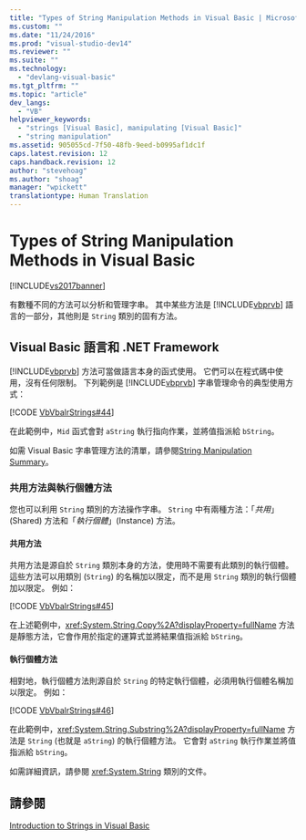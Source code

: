 ```yaml
---
title: "Types of String Manipulation Methods in Visual Basic | Microsoft Docs"
ms.custom: ""
ms.date: "11/24/2016"
ms.prod: "visual-studio-dev14"
ms.reviewer: ""
ms.suite: ""
ms.technology: 
  - "devlang-visual-basic"
ms.tgt_pltfrm: ""
ms.topic: "article"
dev_langs: 
  - "VB"
helpviewer_keywords: 
  - "strings [Visual Basic], manipulating [Visual Basic]"
  - "string manipulation"
ms.assetid: 905055cd-7f50-48fb-9eed-b0995af1dc1f
caps.latest.revision: 12
caps.handback.revision: 12
author: "stevehoag"
ms.author: "shoag"
manager: "wpickett"
translationtype: Human Translation
---
```

# Types of String Manipulation Methods in Visual Basic
[!INCLUDE[vs2017banner](../../../../csharp/includes/vs2017banner.md)]

有數種不同的方法可以分析和管理字串。  其中某些方法是 [!INCLUDE[vbprvb](../../../../csharp/programming-guide/concepts/linq/includes/vbprvb_md.md)] 語言的一部分，其他則是 `String` 類別的固有方法。  
  
## Visual Basic 語言和 .NET Framework  
 [!INCLUDE[vbprvb](../../../../csharp/programming-guide/concepts/linq/includes/vbprvb_md.md)] 方法可當做語言本身的函式使用。  它們可以在程式碼中使用，沒有任何限制。  下列範例是 [!INCLUDE[vbprvb](../../../../csharp/programming-guide/concepts/linq/includes/vbprvb_md.md)] 字串管理命令的典型使用方式：  
  
 [!CODE [VbVbalrStrings#44](../CodeSnippet/VS_Snippets_VBCSharp/VbVbalrStrings#44)]  
  
 在此範例中，`Mid` 函式會對 `aString` 執行指向作業，並將值指派給 `bString`。  
  
 如需 Visual Basic 字串管理方法的清單，請參閱[String Manipulation Summary](../../../../visual-basic/language-reference/keywords/string-manipulation-summary.md)。  
  
### 共用方法與執行個體方法  
 您也可以利用 `String` 類別的方法操作字串。  `String` 中有兩種方法：「*共用*」\(Shared\) 方法和「*執行個體*」\(Instance\) 方法。  
  
#### 共用方法  
 共用方法是源自於 `String` 類別本身的方法，使用時不需要有此類別的執行個體。  這些方法可以用類別 \(`String`\) 的名稱加以限定，而不是用 `String` 類別的執行個體加以限定。  例如：  
  
 [!CODE [VbVbalrStrings#45](../CodeSnippet/VS_Snippets_VBCSharp/VbVbalrStrings#45)]  
  
 在上述範例中，<xref:System.String.Copy%2A?displayProperty=fullName> 方法是靜態方法，它會作用於指定的運算式並將結果值指派給 `bString`。  
  
#### 執行個體方法  
 相對地，執行個體方法則源自於 `String` 的特定執行個體，必須用執行個體名稱加以限定。  例如：  
  
 [!CODE [VbVbalrStrings#46](../CodeSnippet/VS_Snippets_VBCSharp/VbVbalrStrings#46)]  
  
 在此範例中，<xref:System.String.Substring%2A?displayProperty=fullName> 方法是 `String` \(也就是 `aString`\) 的執行個體方法。  它會對 `aString` 執行作業並將值指派給 `bString`。  
  
 如需詳細資訊，請參閱 <xref:System.String> 類別的文件。  
  
## 請參閱  
 [Introduction to Strings in Visual Basic](../../../../visual-basic/programming-guide/language-features/strings/introduction-to-strings.md)